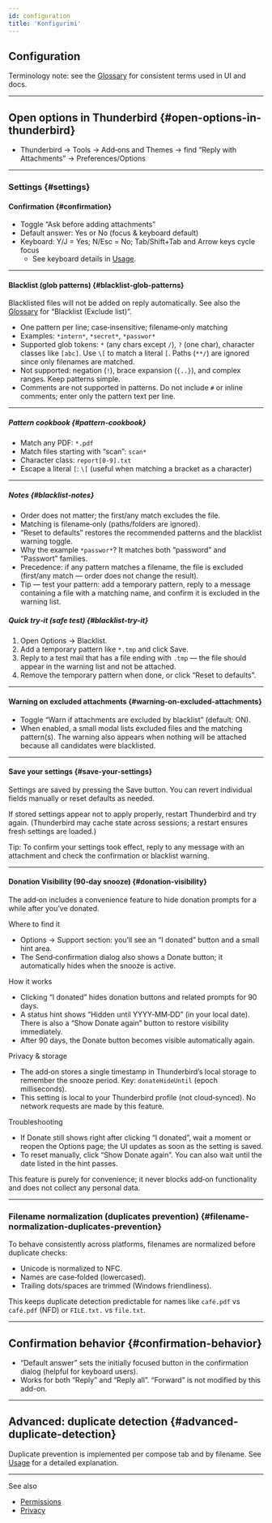 ```yaml
---
id: configuration
title: 'Konfigurimi'
---
```


## Configuration

Terminology note: see the [Glossary](glossary) for consistent terms used in UI and docs.

---

## Open options in Thunderbird {#open-options-in-thunderbird}

- Thunderbird → Tools → Add‑ons and Themes → find “Reply with Attachments” → Preferences/Options

---

### Settings {#settings}

#### Confirmation {#confirmation}

- Toggle “Ask before adding attachments”
- Default answer: Yes or No (focus & keyboard default)
- Keyboard: Y/J = Yes; N/Esc = No; Tab/Shift+Tab and Arrow keys cycle focus
  - See keyboard details in [Usage](usage#keyboard-shortcuts).

---

#### Blacklist (glob patterns) {#blacklist-glob-patterns}

Blacklisted files will not be added on reply automatically. See also the [Glossary](glossary) for “Blacklist (Exclude list)”.

- One pattern per line; case‑insensitive; filename‑only matching
- Examples: `*intern*`, `*secret*`, `*passwor*`
- Supported glob tokens: `*` (any chars except `/`), `?` (one char), character classes like `[abc]`. Use `\[` to match a literal `[`. Paths (`**/`) are ignored since only filenames are matched.
- Not supported: negation (`!`), brace expansion (`{..}`), and complex ranges. Keep patterns simple.
- Comments are not supported in patterns. Do not include `#` or inline comments; enter only the pattern text per line.

---

##### Pattern cookbook {#pattern-cookbook}

- Match any PDF: `*.pdf`
- Match files starting with “scan”: `scan*`
- Character class: `report[0-9].txt`
- Escape a literal `[`: `\[` (useful when matching a bracket as a character)

---

##### Notes {#blacklist-notes}

- Order does not matter; the first/any match excludes the file.
- Matching is filename‑only (paths/folders are ignored).
- “Reset to defaults” restores the recommended patterns and the blacklist warning toggle.
- Why the example `*passwor*`? It matches both “password” and “Passwort” families.
- Precedence: if any pattern matches a filename, the file is excluded (first/any match — order does not change the result).
- Tip — test your pattern: add a temporary pattern, reply to a message containing a file with a matching name, and confirm it is excluded in the warning list.

##### Quick try‑it (safe test) {#blacklist-try-it}

1. Open Options → Blacklist.
2. Add a temporary pattern like `*.tmp` and click Save.
3. Reply to a test mail that has a file ending with `.tmp` — the file should appear in the warning list and not be attached.
4. Remove the temporary pattern when done, or click “Reset to defaults”.

---

#### Warning on excluded attachments {#warning-on-excluded-attachments}

- Toggle “Warn if attachments are excluded by blacklist” (default: ON).
- When enabled, a small modal lists excluded files and the matching pattern(s). The
  warning also appears when nothing will be attached because all candidates were
  blacklisted.

---

#### Save your settings {#save-your-settings}

Settings are saved by pressing the Save button. You can revert individual fields manually or reset defaults as needed.

If stored settings appear not to apply properly, restart Thunderbird and try again. (Thunderbird may cache state across sessions; a restart ensures fresh settings are loaded.)

Tip: To confirm your settings took effect, reply to any message with an attachment and check the confirmation or blacklist warning.

---

#### Donation Visibility (90‑day snooze) {#donation-visibility}

The add‑on includes a convenience feature to hide donation prompts for a while after you’ve donated.

Where to find it

- Options → Support section: you’ll see an “I donated” button and a small hint area.
- The Send‑confirmation dialog also shows a Donate button; it automatically hides when the snooze is active.

How it works

- Clicking “I donated” hides donation buttons and related prompts for 90 days.
- A status hint shows “Hidden until YYYY‑MM‑DD” (in your local date). There is also a “Show Donate again” button to restore visibility immediately.
- After 90 days, the Donate button becomes visible automatically again.

Privacy & storage

- The add‑on stores a single timestamp in Thunderbird’s local storage to remember the snooze period. Key: `donateHideUntil` (epoch milliseconds).
- This setting is local to your Thunderbird profile (not cloud‑synced). No network requests are made by this feature.

Troubleshooting

- If Donate still shows right after clicking “I donated”, wait a moment or reopen the Options page; the UI updates as soon as the setting is saved.
- To reset manually, click “Show Donate again”. You can also wait until the date listed in the hint passes.

This feature is purely for convenience; it never blocks add‑on functionality and does not collect any personal data.

---

### Filename normalization (duplicates prevention) {#filename-normalization-duplicates-prevention}

To behave consistently across platforms, filenames are normalized before duplicate checks:

- Unicode is normalized to NFC.
- Names are case‑folded (lowercased).
- Trailing dots/spaces are trimmed (Windows friendliness).

This keeps duplicate detection predictable for names like `café.pdf` vs `café.pdf` (NFD) or `FILE.txt.` vs `file.txt`.

---

## Confirmation behavior {#confirmation-behavior}

- “Default answer” sets the initially focused button in the confirmation dialog (helpful for keyboard users).
- Works for both “Reply” and “Reply all”. “Forward” is not modified by this add-on.

---

## Advanced: duplicate detection {#advanced-duplicate-detection}

Duplicate prevention is implemented per compose tab and by filename. See [Usage](usage#behavior-details) for a detailed explanation.

---

See also

- [Permissions](permissions)
- [Privacy](privacy)
